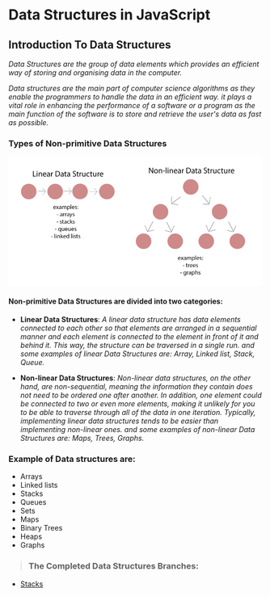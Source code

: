 # Data Structures in JavaScript

## Introduction To Data Structures

*Data Structures are the group of data elements which provides an efficient way of storing and organising data in the computer.*

*Data structures are the main part of computer science algorithms as they enable the programmers to handle the data in an efficient way. it plays a vital role in enhancing the performance of a software or a program as the main function of the software is to store and retrieve the user's data as fast as possible.*

### Types of Non-primitive Data Structures

![Linear Data Structure](./src/imgs/linear-non.png)

#### Non-primitive Data Structures are divided into two categories:


* **Linear Data Structures**: *A linear data structure has data elements connected to each other so that elements are arranged in a sequential manner and each element is connected to the element in front of it and behind it. This way, the structure can be traversed in a single run. and some examples of linear Data Structures are: Array, Linked list, Stack, Queue.*

* **Non-linear Data Structures**: *Non-linear data structures, on the other hand, are non-sequential, meaning the information they contain does not need to be ordered one after another. In addition, one element could be connected to two or even more elements, making it unlikely for you to be able to traverse through all of the data in one iteration. Typically, implementing linear data structures tends to be easier than implementing non-linear ones. and some examples of non-linear Data Structures are: Maps, Trees, Graphs.*

### Example of Data structures are:

* Arrays
* Linked lists
* Stacks
* Queues
* Sets
* Maps
* Binary Trees
* Heaps
* Graphs

> ### The Completed Data Structures Branches:

* [Stacks](https://github.com/sidiDev/data-structures/tree/stacks)